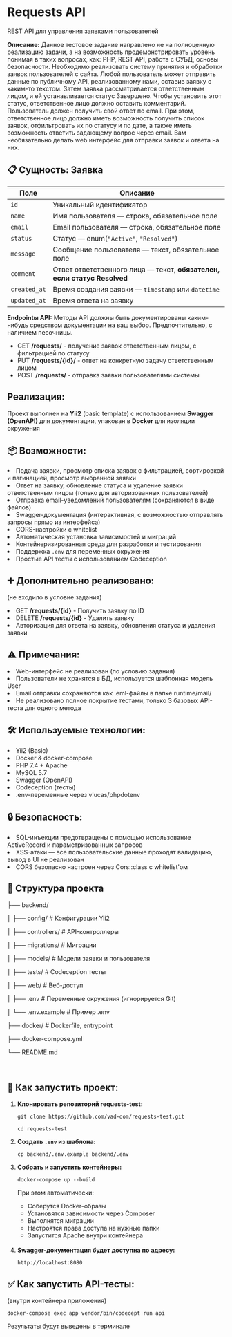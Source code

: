 <h1>Requests API</h1>
<p>REST API для управления заявками пользователей</p>

<b>Описание:</b>
Данное тестовое задание направлено не на полноценную реализацию задачи, а на возможность продемонстрировать уровень понимая в таких вопросах, как: PHP, REST API, работа с СУБД, основы безопасности. Необходимо реализовать систему принятия и обработки заявок пользователей с сайта. Любой пользователь может отправить данные по публичному API, реализованному нами, оставив заявку с каким-то текстом. Затем заявка рассматривается ответственным лицом, и ей устанавливается статус Завершено. Чтобы установить этот статус, ответственное лицо должно оставить комментарий. Пользователь должен получить свой ответ по email.
При этом, ответственное лицо должно иметь возможность получить список заявок, отфильтровать их по статусу и по дате, а также иметь возможность ответить задающему вопрос через email. Вам необязательно делать web интерфейс для отправки заявок и ответа на них.

<h2>📋 Сущность: Заявка</h2>

<table>
  <thead>
    <tr>
      <th>Поле</th>
      <th>Описание</th>
    </tr>
  </thead>
  <tbody>
    <tr>
      <td><code>id</code></td>
      <td>Уникальный идентификатор</td>
    </tr>
    <tr>
      <td><code>name</code></td>
      <td>Имя пользователя — строка, обязательное поле</td>
    </tr>
    <tr>
      <td><code>email</code></td>
      <td>Email пользователя — строка, обязательное поле</td>
    </tr>
    <tr>
      <td><code>status</code></td>
      <td>Статус — enum(<code>"Active"</code>, <code>"Resolved"</code>)</td>
    </tr>
    <tr>
      <td><code>message</code></td>
      <td>Сообщение пользователя — текст, обязательное поле</td>
    </tr>
    <tr>
      <td><code>comment</code></td>
      <td>Ответ ответственного лица — текст, <strong>обязателен, если статус Resolved</strong></td>
    </tr>
    <tr>
      <td><code>created_at</code></td>
      <td>Время создания заявки — <code>timestamp</code> или <code>datetime</code></td>
    </tr>
    <tr>
      <td><code>updated_at</code></td>
      <td>Время ответа на заявку</td>
    </tr>
  </tbody>
</table>

<b>Endpointы API:</b>
Методы API должны быть документированы каким-нибудь средством документации на ваш выбор. Предпочтительно, с наличием песочницы.
<ul>
  <li>GET <b>/requests/</b> - получение заявок ответственным лицом, с фильтрацией по статусу</li>
  <li>PUT <b>/requests/{id}/</b> - ответ на конкретную задачу ответственным лицом</li>
  <li>POST <b>/requests/</b> - отправка заявки пользователями системы</li>
</ul>

<h2>Реализация:</h2>
<p>Проект выполнен на <b>Yii2</b> (basic template) с использованием <b>Swagger (OpenAPI)</b> для документации, упакован в <b>Docker</b> для изоляции окружения</p>

<h2>📦 Возможности:</h2>
  <li>Подача заявки, просмотр списка заявок с фильтрацией, сортировкой и пагинацией, просмотр выбранной заявки</li>
  <li>Ответ на заявку, обновление статуса и удаление заявки ответственным лицом (только для авторизованных пользователей)</li>
  <li>Отправка email-уведомлений пользователям (сохраняются в виде файлов)</li>
  <li>Swagger-документация (интерактивная, с возможностью отправлять запросы прямо из интерфейса)</li>
  <li>CORS-настройки с whitelist</li>
  <li>Автоматическая установка зависимостей и миграций</li>
  <li>Контейнеризированная среда для разработки и тестирования</li>
  <li>Поддержка <code>.env</code> для переменных окружения</li>
  <li>Простые API тесты с использованием Codeception</li>

<h2>➕ Дополнительно реализовано:</h2>
<p>(не входило в условие задания)</p>
  <li>GET <b>/requests/{id}</b> - Получить заявку по ID</li>
  <li>DELETE <b>/requests/{id}</b> - Удалить заявку</li>
  <li>Авторизация для ответа на заявку, обновления статуса и удаления заявки</li>

<h2>⚠️ Примечания:</h2>
  <li>Web-интерфейс не реализован (по условию задания)</li>
  <li>Пользователи не хранятся в БД, используется шаблонная модель User</li>
  <li>Email отправки сохраняются как .eml-файлы в папке runtime/mail/</li>
  <li>Не реализовано полное покрытие тестами, только 3 базовых API-теста для одного метода</li>

<h2>🛠 Используемые технологии:</h2>
  <li>Yii2 (Basic)</li>
  <li>Docker & docker-compose</li>
  <li>PHP 7.4 + Apache</li>
  <li>MySQL 5.7</li>
  <li>Swagger (OpenAPI)</li>
  <li>Codeception (тесты)</li>
  <li>.env-переменные через vlucas/phpdotenv</li>

<h2>🔒 Безопасность:</h2>
  <li>SQL-инъекции предотвращены с помощью использование ActiveRecord и параметризованных запросов</li>
  <li>XSS-атаки — все пользовательские данные проходят валидацию, вывод в UI не реализован</li>
  <li>CORS безопасно настроен через Cors::class с whitelist'ом</li>

<h2>📂 Структура проекта</h2>
<p>├── backend/</p>
<p>│   ├── config/       # Конфигурации Yii2</p>
<p>│   ├── controllers/  # API-контроллеры</p>
<p>│   ├── migrations/   # Миграции</p>
<p>│   ├── models/       # Модели заявки и пользователя</p>
<p>│   ├── tests/        # Codeception тесты</p>
<p>│   ├── web/          # Веб-доступ</p>
<p>│   ├── .env          # Переменные окружения (игнорируется Git)</p>
<p>│   └── .env.example  # Пример .env</p>
<p>├── docker/           # Dockerfile, entrypoint</p>
<p>├── docker-compose.yml</p>
<p>└── README.md</p>

<br>
<h2>🚀 Как запустить проект:</h2>
<ol>
  <li>
    <strong>Клонировать репозиторий requests-test:</strong>
    <pre><code>git clone https://github.com/vad-dom/requests-test.git</code></pre>
    <pre><code>cd requests-test</code></pre>
  </li> 
  <li> 
    <strong>Создать <code>.env</code> из шаблона:</strong> 
    <pre><code>cp backend/.env.example backend/.env</code></pre> 
  </li> 
  <li> 
    <strong>Собрать и запустить контейнеры:</strong> 
    <pre><code>docker-compose up --build</code></pre> 
    <p>При этом автоматически:</p> 
    <ul> 
      <li>Соберутся Docker-образы</li> 
      <li>Установятся зависимости через Composer</li> 
      <li>Выполнятся миграции</li> 
      <li>Настроятся права доступа на нужные папки</li> 
      <li>Запустится Apache внутри контейнера</li> 
    </ul> 
  </li> 
  <br>
  <li> 
    <strong>Swagger-документация будет доступна по адресу:</strong> 
    <pre><code>http://localhost:8080</code></pre> 
  </li> 
</ol>

<h2>✅ Как запустить API-тесты:</h2>
<p>(внутри контейнера приложения)</p>
  <pre><code>docker-compose exec app vendor/bin/codecept run api</code></pre> 
  <p>Результаты будут выведены в терминале</p>
